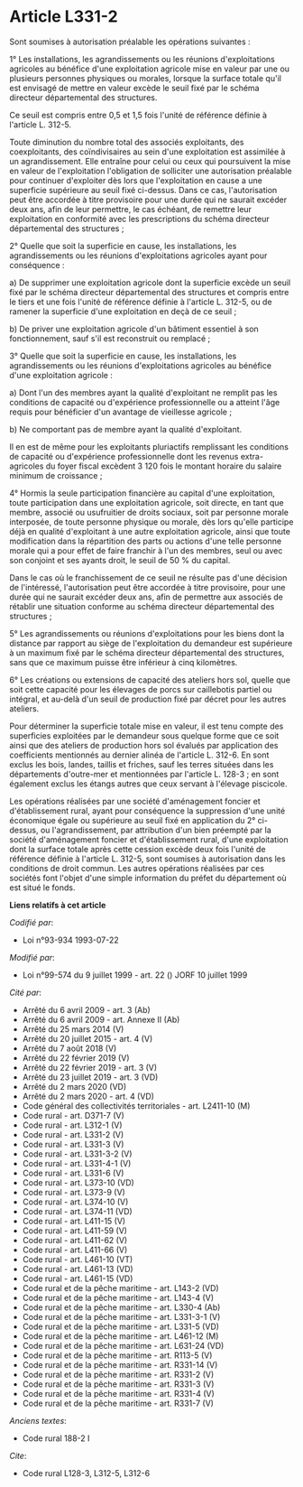 # Article L331-2

Sont soumises à autorisation préalable les opérations suivantes :

1° Les installations, les agrandissements ou les réunions d'exploitations agricoles au bénéfice d'une exploitation agricole
mise en valeur par une ou plusieurs personnes physiques ou morales, lorsque la surface totale qu'il est envisagé de mettre en
valeur excède le seuil fixé par le schéma directeur départemental des structures.

Ce seuil est compris entre 0,5 et 1,5 fois l'unité de référence définie à l'article L. 312-5.

Toute diminution du nombre total des associés exploitants, des coexploitants, des coïndivisaires au sein d'une exploitation
est assimilée à un agrandissement. Elle entraîne pour celui ou ceux qui poursuivent la mise en valeur de l'exploitation
l'obligation de solliciter une autorisation préalable pour continuer d'exploiter dès lors que l'exploitation en cause a une
superficie supérieure au seuil fixé ci-dessus. Dans ce cas, l'autorisation peut être accordée à titre provisoire pour une
durée qui ne saurait excéder deux ans, afin de leur permettre, le cas échéant, de remettre leur exploitation en conformité
avec les prescriptions du schéma directeur départemental des structures ;

2° Quelle que soit la superficie en cause, les installations, les agrandissements ou les réunions d'exploitations agricoles
ayant pour conséquence :

a) De supprimer une exploitation agricole dont la superficie excède un seuil fixé par le schéma directeur départemental des
structures et compris entre le tiers et une fois l'unité de référence définie à l'article L. 312-5, ou de ramener la
superficie d'une exploitation en deçà de ce seuil ;

b) De priver une exploitation agricole d'un bâtiment essentiel à son fonctionnement, sauf s'il est reconstruit ou remplacé ;

3° Quelle que soit la superficie en cause, les installations, les agrandissements ou les réunions d'exploitations agricoles
au bénéfice d'une exploitation agricole :

a) Dont l'un des membres ayant la qualité d'exploitant ne remplit pas les conditions de capacité ou d'expérience
professionnelle ou a atteint l'âge requis pour bénéficier d'un avantage de vieillesse agricole ;

b) Ne comportant pas de membre ayant la qualité d'exploitant.

Il en est de même pour les exploitants pluriactifs remplissant les conditions de capacité ou d'expérience professionnelle
dont les revenus extra-agricoles du foyer fiscal excèdent 3 120 fois le montant horaire du salaire minimum de croissance ;

4° Hormis la seule participation financière au capital d'une exploitation, toute participation dans une exploitation
agricole, soit directe, en tant que membre, associé ou usufruitier de droits sociaux, soit par personne morale interposée, de
toute personne physique ou morale, dès lors qu'elle participe déjà en qualité d'exploitant à une autre exploitation agricole,
ainsi que toute modification dans la répartition des parts ou actions d'une telle personne morale qui a pour effet de faire
franchir à l'un des membres, seul ou avec son conjoint et ses ayants droit, le seuil de 50 % du capital.

Dans le cas où le franchissement de ce seuil ne résulte pas d'une décision de l'intéressé, l'autorisation peut être accordée
à titre provisoire, pour une durée qui ne saurait excéder deux ans, afin de permettre aux associés de rétablir une situation
conforme au schéma directeur départemental des structures ;

5° Les agrandissements ou réunions d'exploitations pour les biens dont la distance par rapport au siège de l'exploitation du
demandeur est supérieure à un maximum fixé par le schéma directeur départemental des structures, sans que ce maximum puisse
être inférieur à cinq kilomètres.

6° Les créations ou extensions de capacité des ateliers hors sol, quelle que soit cette capacité pour les élevages de porcs
sur caillebotis partiel ou intégral, et au-delà d'un seuil de production fixé par décret pour les autres ateliers.

Pour déterminer la superficie totale mise en valeur, il est tenu compte des superficies exploitées par le demandeur sous
quelque forme que ce soit ainsi que des ateliers de production hors sol évalués par application des coefficients mentionnés
au dernier alinéa de l'article L. 312-6. En sont exclus les bois, landes, taillis et friches, sauf les terres situées dans
les départements d'outre-mer et mentionnées par l'article L. 128-3 ; en sont également exclus les étangs autres que ceux
servant à l'élevage piscicole.

Les opérations réalisées par une société d'aménagement foncier et d'établissement rural, ayant pour conséquence la
suppression d'une unité économique égale ou supérieure au seuil fixé en application du 2° ci-dessus, ou l'agrandissement, par
attribution d'un bien préempté par la société d'aménagement foncier et d'établissement rural, d'une exploitation dont la
surface totale après cette cession excède deux fois l'unité de référence définie à l'article L. 312-5, sont soumises à
autorisation dans les conditions de droit commun. Les autres opérations réalisées par ces sociétés font l'objet d'une simple
information du préfet du département où est situé le fonds.

**Liens relatifs à cet article**

_Codifié par_:

  - Loi n°93-934 1993-07-22

_Modifié par_:

  - Loi n°99-574 du 9 juillet 1999 - art. 22 () JORF 10 juillet 1999

_Cité par_:

  - Arrêté du 6 avril 2009 - art. 3 (Ab)
  - Arrêté du 6 avril 2009 - art. Annexe II (Ab)
  - Arrêté du 25 mars 2014 (V)
  - Arrêté du 20 juillet 2015 - art. 4 (V)
  - Arrêté du 7 août 2018 (V)
  - Arrêté du 22 février 2019 (V)
  - Arrêté du 22 février 2019 - art. 3 (V)
  - Arrêté du 23 juillet 2019 - art. 3 (VD)
  - Arrêté du 2 mars 2020 (VD)
  - Arrêté du 2 mars 2020 - art. 4 (VD)
  - Code général des collectivités territoriales - art. L2411-10 (M)
  - Code rural - art. D371-7 (V)
  - Code rural - art. L312-1 (V)
  - Code rural - art. L331-2 (V)
  - Code rural - art. L331-3 (V)
  - Code rural - art. L331-3-2 (V)
  - Code rural - art. L331-4-1 (V)
  - Code rural - art. L331-6 (V)
  - Code rural - art. L373-10 (VD)
  - Code rural - art. L373-9 (V)
  - Code rural - art. L374-10 (V)
  - Code rural - art. L374-11 (VD)
  - Code rural - art. L411-15 (V)
  - Code rural - art. L411-59 (V)
  - Code rural - art. L411-62 (V)
  - Code rural - art. L411-66 (V)
  - Code rural - art. L461-10 (VT)
  - Code rural - art. L461-13 (VD)
  - Code rural - art. L461-15 (VD)
  - Code rural et de la pêche maritime - art. L143-2 (VD)
  - Code rural et de la pêche maritime - art. L143-4 (V)
  - Code rural et de la pêche maritime - art. L330-4 (Ab)
  - Code rural et de la pêche maritime - art. L331-3-1 (V)
  - Code rural et de la pêche maritime - art. L331-5 (VD)
  - Code rural et de la pêche maritime - art. L461-12 (M)
  - Code rural et de la pêche maritime - art. L631-24 (VD)
  - Code rural et de la pêche maritime - art. R113-5 (V)
  - Code rural et de la pêche maritime - art. R331-14 (V)
  - Code rural et de la pêche maritime - art. R331-2 (V)
  - Code rural et de la pêche maritime - art. R331-3 (V)
  - Code rural et de la pêche maritime - art. R331-4 (V)
  - Code rural et de la pêche maritime - art. R331-7 (V)

_Anciens textes_:

  - Code rural 188-2 I

_Cite_:

  - Code rural L128-3, L312-5, L312-6
